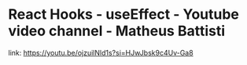 # React Hooks - useEffect - Youtube video channel - Matheus Battisti
link: https://youtu.be/ojzuilNld1s?si=HJwJbsk9c4Uv-Ga8



